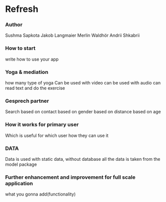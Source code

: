 # Refresh
### Author
Sushma Sapkota
Jakob Langmaier
Merlin Waldhör
Andrii Shkabrii

### How to start
write how to use your app

### Yoga & mediation
how many type of yoga
Can be used with video
can be used with audio
can read text and do the exercise

### Gesprech partner
Search based on contact
based on gender
based on distance
based on age

### How it works for primary user
Which is useful for which user
how they can use it

### DATA

Data is used with static data, without database
all the data is taken from the model package


### Further enhancement and improvement for full scale application

what you gonna add(functionality)

